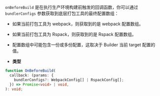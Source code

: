 `onBeforeBuild` 是在执行生产环境构建前触发的回调函数，你可以通过 `bundlerConfigs` 参数获取到底层打包工具的最终配置数组：

- 如果当前打包工具为 webpack，则获取到的是 webpack 配置数组。
- 如果当前打包工具为 Rspack，则获取到的是 Rspack 配置数组。
- 配置数组中可能包含一份或多份配置，这取决于 Builder 当前 target 配置的值。

- **类型**

```ts
function OnBeforeBuild(
  callback: (params: {
    bundlerConfigs?: WebpackConfig[] | RspackConfig[];
  }) => Promise<void> | void,
): void;
```
